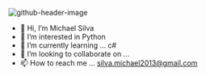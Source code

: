 ![github-header-image](https://github.com/michaelssilva/michaelssilva/assets/80490622/8dea74e1-3807-446c-a18e-b9f9005ee739)


- 👋 Hi, I’m Michael Silva
- 👀 I’m interested in Python
- 🌱 I’m currently learning ... c#
- 💞️ I’m looking to collaborate on ...
- 📫 How to reach me ... silva.michael2013@gmail.com


<!---
son3ca55/son3ca55 is a ✨ special ✨ repository because its `README.md` (this file) appears on your GitHub profile.
You can click the Preview link to take a look at your changes.
--->

